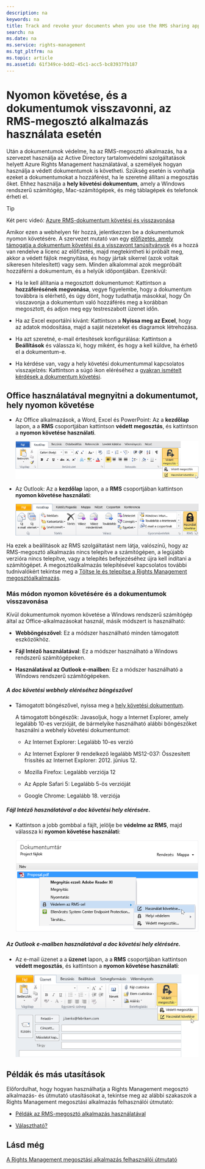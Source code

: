 ```yaml
---
description: na
keywords: na
title: Track and revoke your documents when you use the RMS sharing application
search: na
ms.date: na
ms.service: rights-management
ms.tgt_pltfrm: na
ms.topic: article
ms.assetid: 61f349ce-bdd2-45c1-acc5-bc83937fb187
---
```

# Nyomon k&#246;vet&#233;se, &#233;s a dokumentumok visszavonni, az RMS-megoszt&#243; alkalmaz&#225;s haszn&#225;lata eset&#233;n
Után a dokumentumok védelme, ha az RMS-megosztó alkalmazás, ha a szervezet használja az Active Directory tartalomvédelmi szolgáltatások helyett Azure Rights Management használatával, a személyek hogyan használja a védett dokumentumok is követheti. Szükség esetén is vonhatja ezeket a dokumentumokat a hozzáférést, ha le szeretné állítani a megosztás őket. Ehhez használja a **hely követési dokumentum**, amely a Windows rendszerű számítógép, Mac-számítógépek, és még táblagépek és telefonok érheti el.

> [!TIP]
> Két perc videó: [Azure RMS-dokumentum követési és visszavonása](http://channel9.msdn.com/Series/Information-Protection/Azure-RMS-Document-Tracking-and-Revocation)

Amikor ezen a webhelyen fér hozzá, jelentkezzen be a dokumentumok nyomon követésére. A szervezet mutató van egy [előfizetés, amely támogatja a dokumentum követési és a visszavont tanúsítványok](https://technet.microsoft.com/dn858608.aspx) és a hozzá van rendelve a licenc az előfizetés, majd megtekintheti ki próbált meg, akkor a védett fájlok megnyitása, és hogy jártak sikerrel (azok voltak sikeresen hitelesített) vagy sem. Minden alkalommal azok megpróbált hozzáférni a dokumentum, és a helyük időpontjában. Ezenkívül:

-   Ha le kell állítania a megosztott dokumentumot: Kattintson a **hozzáférésének megvonása**, vegye figyelembe, hogy a dokumentum továbbra is elérhető, és úgy dönt, hogy tudathatja másokkal, hogy Ön visszavonja a dokumentum való hozzáférés meg a korábban megosztott, és adjon meg egy testreszabott üzenet időn.

-   Ha az Excel exportálni kívánt: Kattintson a **Nyissa meg az Excel**, hogy az adatok módosítása, majd a saját nézeteket és diagramok létrehozása.

-   Ha azt szeretné, e-mail értesítések konfigurálása: Kattintson a **Beállítások** és válassza ki, hogy miként, és hogy a kell küldve, ha érhető el a dokumentum-e.

-   Ha kérdése van, vagy a hely követési dokumentummal kapcsolatos visszajelzés: Kattintson a súgó ikon eléréséhez a [gyakran ismételt kérdések a dokumentum követési](http://go.microsoft.com/fwlink/?LinkId=523977).

## Office használatával megnyitni a dokumentumot, hely nyomon követése

-   Az Office alkalmazások, a Word, Excel és PowerPoint: Az a **kezdőlap** lapon, a a **RMS** csoportjában kattintson **védett megosztás**, és kattintson a **nyomon követése használati**.

    ![](../Image/ADRMS_MSRMSApp_OfficeToolbarTrackUsage.png)

-   Az Outlook: Az a **kezdőlap** lapon, a a  **RMS** csoportjában kattintson **nyomon követése használati**:

    ![](../Image/ADRMS_MSRMSApp_OutlookTrackUsage.png)

Ha ezek a beállítások az RMS szolgáltatást nem látja, valószínű, hogy az RMS-megosztó alkalmazás nincs telepítve a számítógépen, a legújabb verzióra nincs telepítve, vagy a telepítés befejezéséhez újra kell indítani a számítógépet. A megosztóalkalmazás telepítésével kapcsolatos további tudnivalókért tekintse meg a [Töltse le és telepítse a Rights Management megosztóalkalmazás](../Topic/Download_and_install_the_Rights_Management_sharing_application.md).

### Más módon nyomon követésére és a dokumentumok visszavonása
Kívül dokumentumok nyomon követése a Windows rendszerű számítógép által az Office-alkalmazásokat használ, másik módszert is használható:

-   **Webböngészővel**: Ez a módszer használható minden támogatott eszközökhöz.

-   **Fájl Intéző használatával**: Ez a módszer használható a Windows rendszerű számítógépeken.

-   **Használatával az Outlook e-mailben**: Ez a módszer használható a Windows rendszerű számítógépeken.

##### A doc követési webhely eléréséhez böngészővel

-   Támogatott böngészővel, nyissa meg a [hely követési dokumentum](http://go.microsoft.com/fwlink/?LinkId=529562).

    A támogatott böngészők: Javasoljuk, hogy a Internet Explorer, amely legalább 10-es verzióját, de bármelyike használható alábbi böngészőket használni a webhely követési dokumentumot:

    -   Az Internet Explorer: Legalább 10-es verzió

    -   Az Internet Explorer 9 rendelkező legalább MS12-037: Összesített frissítés az Internet Explorer: 2012. június 12.

    -   Mozilla Firefox: Legalább verziója 12

    -   Az Apple Safari 5: Legalább 5-ös verzióját

    -   Google Chrome: Legalább 18. verziója

##### Fájl Intéző használatával a doc követési hely elérésére.

-   Kattintson a jobb gombbal a fájlt, jelölje be **védelme az RMS**, majd válassza ki **nyomon követése használati**:

    ![](../Image/ADRMS_MSRMSApp_ExplorerTrackUsage.png)

##### Az Outlook e-mailben használatával a doc követési hely elérésére.

-   Az e-mail üzenet a a **üzenet** lapon, a a  **RMS** csoportjában kattintson **védett megosztás**, és kattintson a **nyomon követése használati**:

    ![](../Image/ADRMS_MSRMSApp_OutlookMessageTrackUsage.png)

## Példák és más utasítások
Előfordulhat, hogy hogyan használhatja a Rights Management megosztó alkalmazás- és útmutató utasításokat a, tekintse meg az alábbi szakaszok a Rights Management megosztási alkalmazás felhasználói útmutató:

-   [Példák az RMS-megosztó alkalmazás használatával](../Topic/Rights_Management_sharing_application_user_guide.md#BKMK_SharingExamples)

-   [Választható?](../Topic/Rights_Management_sharing_application_user_guide.md#BKMK_SharingInstructions)

## Lásd még
[A Rights Management megosztási alkalmazás felhasználói útmutató](../Topic/Rights_Management_sharing_application_user_guide.md)

